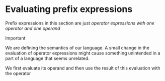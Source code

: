 # Evaluating prefix expressions

Prefix expressions in this section are just _operator expressions with one operator and one operand_

> [!IMPORTANT]
> We are defining the semantics of our language. A small change in the evaluation of operator expressions might cause something unintended in a part of a language that seems unrelated.

We first evaluate its operand and then use the result of this evaluation with the operator
